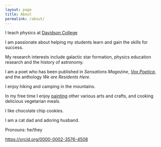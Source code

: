 ```yaml
---
layout: page
title: About
permalink: /about/
---
```


I teach physics at [Davidson College](https://www.davidson.edu/academic-departments/physics)

I am passionate about helping my students learn and gain the skills for success.

My research interests include galactic star formation, physics education research and the history of astronomy.

I am a poet who has been published in *Sensations Magazine*, [*Vox Poetica*](http://voxpoetica.com/), and the anthology *We are Residents Here*.

I enjoy hiking and camping in the mountains.

In my free time I enjoy [painting](https://www.instagram.com/artistjasonybarra/) other various arts and crafts, and cooking delicious vegetarian meals.

I like chocolate chip cookies.

I am a cat dad and adoring husband.

Pronouns: he/they

https://orcid.org/0000-0002-3576-4508
